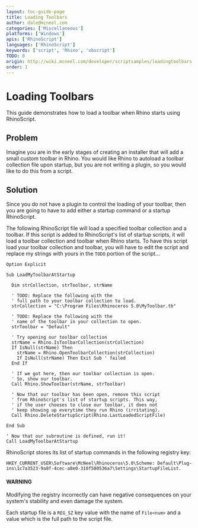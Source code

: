```yaml
---
layout: toc-guide-page
title: Loading Toolbars
author: dale@mcneel.com
categories: ['Miscellaneous']
platforms: ['Windows']
apis: ['RhinoScript']
languages: ['RhinoScript']
keywords: ['script', 'Rhino', 'vbscript']
TODO: 0
origin: http://wiki.mcneel.com/developer/scriptsamples/loadingtoolbars
order: 1
---
```


# Loading Toolbars

This guide demonstrates how to load a toolbar when Rhino starts using RhinoScript.

## Problem

Imagine you are in the early stages of creating an installer that will add a small custom toolbar in Rhino.  You would like Rhino to autoload a toolbar collection file upon startup, but you are not writing a plugin, so you would like to do this from a script.

## Solution

Since you do not have a plugin to control the loading of your toolbar, then you are going to have to add either a startup command or a startup RhinoScript.

The following RhinoScript file will load a specified toolbar collection and a toolbar.  If this script is added to RhinoScript's list of startup scripts, it will load a toolbar collection and toolbar when Rhino starts.  To have this script load your toolbar collection and toolbar, you will have to edit the script and replace my strings with yours in the `TODO` portion of the script...

```vbnet
Option Explicit

Sub LoadMyToolbarAtStartup

  Dim strCollection, strToolbar, strName

  ' TODO: Replace the following with the
  ' full path to your toolbar collection to load.
  strCollection = "C:\Program Files\Rhinoceros 5.0\MyToolbar.tb"

  ' TODO: Replace the following with the
  ' name of the toolbar in your collection to open.
  strToolbar = "Default"

  ' Try opening our toolbar collection
  strName = Rhino.IsToolbarCollection(strCollection)
  If IsNull(strName) Then
    strName = Rhino.OpenToolbarCollection(strCollection)
    If IsNull(strName) Then Exit Sub ' failed
  End If

  ' If we got here, then our toolbar collection is open.
  ' So, show our toolbar.
  Call Rhino.ShowToolbar(strName, strToolbar)

  ' Now that our toolbar has been open, remove this script
  ' from RhinoScript's list of startup scripts. This way,
  ' if the user chooses to close our toolbar, it does not
  ' keep showing up everytime they run Rhino (irritating).
  Call Rhino.DeleteStartupScript(Rhino.LastLoadedScriptFile)

End Sub

' Now that our subroutine is defined, run it!
Call LoadMyToolbarAtStartup
```

RhinoScript stores its list of startup commands in the following registry key:

```vbs
HKEY_CURRENT_USER\Software\McNeel\Rhinoceros\5.0\Scheme: Default\Plug-ins\1c7a3523-9a8f-4cec-a8e0-310f580536a7\Settings\StartupFileList.
```

<div class="bs-callout bs-callout-danger">
  <h4>WARNING</h4>
  <p>Modifying the registry incorrectly can have negative consequences on your system's stability and even damage the system.</p>
</div>

Each startup file is a `REG_SZ` key value with the name of `File<num>` and a value which is the full path to the script file.
